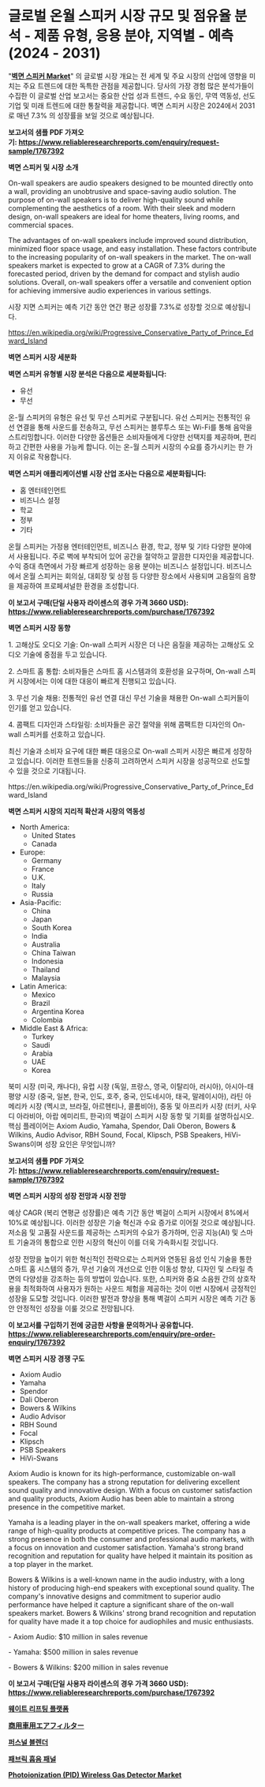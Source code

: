 <p><h1>글로벌 온월 스피커 시장 규모 및 점유율 분석 - 제품 유형, 응용 분야, 지역별 - 예측 (2024 - 2031)</h1></p><p>"<strong><a href="https://www.reliableresearchreports.com/global-on-wall-speakers-market-r1767392">벽면 스피커 Market</a></strong>" 의 글로벌 시장 개요는 전 세계 및 주요 시장의 산업에 영향을 미치는 주요 트렌드에 대한 독특한 관점을 제공합니다. 당사의 가장 경험 많은 분석가들이 수집한 이 글로벌 산업 보고서는 중요한 산업 성과 트렌드, 수요 동인, 무역 역동성, 선도 기업 및 미래 트렌드에 대한 통찰력을 제공합니다. 벽면 스피커 시장은 2024에서 2031로 매년 7.3% 의 성장률을 보일 것으로 예상됩니다.</p>
<p><strong>보고서의 샘플 PDF 가져오기:&nbsp;<a href="https://www.reliableresearchreports.com/enquiry/request-sample/1767392">https://www.reliableresearchreports.com/enquiry/request-sample/1767392</a></strong></p>
<p><strong>벽면 스피커 및 시장 소개</strong></p>
<p><p>On-wall speakers are audio speakers designed to be mounted directly onto a wall, providing an unobtrusive and space-saving audio solution. The purpose of on-wall speakers is to deliver high-quality sound while complementing the aesthetics of a room. With their sleek and modern design, on-wall speakers are ideal for home theaters, living rooms, and commercial spaces.</p><p>The advantages of on-wall speakers include improved sound distribution, minimized floor space usage, and easy installation. These factors contribute to the increasing popularity of on-wall speakers in the market. The on-wall speakers market is expected to grow at a CAGR of 7.3% during the forecasted period, driven by the demand for compact and stylish audio solutions. Overall, on-wall speakers offer a versatile and convenient option for achieving immersive audio experiences in various settings. </p><p>시장 지면 스피커는 예측 기간 동안 연간 평균 성장률 7.3%로 성장할 것으로 예상됩니다.</p></p>
<p><a href="https://en.wikipedia.org/wiki/Progressive_Conservative_Party_of_Prince_Edward_Island">https://en.wikipedia.org/wiki/Progressive_Conservative_Party_of_Prince_Edward_Island</a></p>
<p><strong>벽면 스피커 시장 세분화</strong></p>
<p><strong>벽면 스피커 유형별 시장 분석은 다음으로 세분화됩니다:</strong></p>
<p><ul><li>유선</li><li>무선</li></ul></p>
<p><p>온-월 스피커의 유형은 유선 및 무선 스피커로 구분됩니다. 유선 스피커는 전통적인 유선 연결을 통해 사운드를 전송하고, 무선 스피커는 블루투스 또는 Wi-Fi를 통해 음악을 스트리밍합니다. 이러한 다양한 옵션들은 소비자들에게 다양한 선택지를 제공하며, 편리하고 간편한 사용을 가능케 합니다. 이는 온-월 스피커 시장의 수요를 증가시키는 한 가지 이유로 작용합니다.</p></p>
<p><strong>벽면 스피커 애플리케이션별 시장 산업 조사는 다음으로 세분화됩니다:</strong></p>
<p><ul><li>홈 엔터테인먼트</li><li>비즈니스 설정</li><li>학교</li><li>정부</li><li>기타</li></ul></p>
<p><p>온월 스피커는 가정용 엔터테인먼트, 비즈니스 환경, 학교, 정부 및 기타 다양한 분야에서 사용됩니다. 주로 벽에 부착되어 있어 공간을 절약하고 깔끔한 디자인을 제공합니다. 수익 증대 측면에서 가장 빠르게 성장하는 응용 분야는 비즈니스 설정입니다. 비즈니스에서 온월 스피커는 회의실, 대회장 및 상점 등 다양한 장소에서 사용되며 고음질의 음향을 제공하여 프로페셔널한 환경을 조성합니다.</p></p>
<p><strong>이 보고서 구매(단일 사용자 라이센스의 경우 가격 3660 USD): <a href="https://www.reliableresearchreports.com/purchase/1767392">https://www.reliableresearchreports.com/purchase/1767392</a></strong></p>
<p><strong>벽면 스피커 시장 동향</strong></p>
<p><p>1. 고해상도 오디오 기술: On-wall 스피커 시장은 더 나은 음질을 제공하는 고해상도 오디오 기술에 중점을 두고 있습니다.</p><p>2. 스마트 홈 통합: 소비자들은 스마트 홈 시스템과의 호환성을 요구하며, On-wall 스피커 시장에서는 이에 대한 대응이 빠르게 진행되고 있습니다.</p><p>3. 무선 기술 채용: 전통적인 유선 연결 대신 무선 기술을 채용한 On-wall 스피커들이 인기를 얻고 있습니다.</p><p>4. 콤팩트 디자인과 스타일링: 소비자들은 공간 절약을 위해 콤팩트한 디자인의 On-wall 스피커를 선호하고 있습니다.</p><p>최신 기술과 소비자 요구에 대한 빠른 대응으로 On-wall 스피커 시장은 빠르게 성장하고 있습니다. 이러한 트렌드들을 신중히 고려하면서 스피커 시장을 성공적으로 선도할 수 있을 것으로 기대됩니다.</p></p>
<p>https://en.wikipedia.org/wiki/Progressive_Conservative_Party_of_Prince_Edward_Island</p>
<p><strong>벽면 스피커 시장의 지리적 확산과 시장의 역동성</strong></p>
<p><ul>
    <li>
        North America:
        <ul>
            <li>United States</li>
            <li>Canada</li>
        </ul>
    </li>
    <li>
        Europe:
        <ul>
            <li>Germany</li>
            <li>France</li>
            <li>U.K.</li>
            <li>Italy</li>
            <li>Russia</li>
        </ul>
    </li>
    <li>
        Asia-Pacific:
        <ul>
            <li>China</li>
            <li>Japan</li>
            <li>South Korea</li>
            <li>India</li>
            <li>Australia</li>
            <li>China Taiwan</li>
            <li>Indonesia</li>
            <li>Thailand</li>
            <li>Malaysia</li>
        </ul>
    </li>
    <li>
        Latin America:
        <ul>
            <li>Mexico</li>
            <li>Brazil</li>
            <li>Argentina Korea</li>
            <li>Colombia</li>
        </ul>
    </li>
    <li>
        Middle East & Africa:
        <ul>
            <li>Turkey</li>
            <li>Saudi</li>
            <li>Arabia</li>
            <li>UAE</li>
            <li>Korea</li>
        </ul>
    </li>
    </ul></p>
<p><p>북미 시장 (미국, 캐나다), 유럽 시장 (독일, 프랑스, 영국, 이탈리아, 러시아), 아시아-태평양 시장 (중국, 일본, 한국, 인도, 호주, 중국, 인도네시아, 태국, 말레이시아), 라틴 아메리카 시장 (멕시코, 브라질, 아르헨티나, 콜롬비아), 중동 및 아프리카 시장 (터키, 사우디 아라비아, 아랍 에미리트, 한국)의 벽걸이 스피커 시장 동항 및 기회를 설명하십시오. 핵심 플레이어는 Axiom Audio, Yamaha, Spendor, Dali Oberon, Bowers & Wilkins, Audio Advisor, RBH Sound, Focal, Klipsch, PSB Speakers, HiVi-Swans이며 성장 요인은 무엇입니까?</p></p>
<p><strong>보고서의 샘플 PDF 가져오기:&nbsp;<a href="https://www.reliableresearchreports.com/enquiry/request-sample/1767392">https://www.reliableresearchreports.com/enquiry/request-sample/1767392</a></strong></p>
<p><strong>벽면 스피커 시장의 성장 전망과 시장 전망</strong></p>
<p><p>예상 CAGR (복리 연평균 성장률)은 예측 기간 동안 벽걸이 스피커 시장에서 8%에서 10%로 예상됩니다. 이러한 성장은 기술 혁신과 수요 증가로 이어질 것으로 예상됩니다. 저소음 및 고품질 사운드를 제공하는 스피커의 수요가 증가하며, 인공 지능(AI) 및 스마트 기술과의 통합으로 인한 시장의 혁신이 이를 더욱 가속화시킬 것입니다.</p><p>성장 전망을 높이기 위한 혁신적인 전략으로는 스피커와 연동된 음성 인식 기술을 통한 스마트 홈 시스템의 증가, 무선 기술의 개선으로 인한 이동성 향상, 디자인 및 스타일 측면의 다양성을 강조하는 등의 방법이 있습니다. 또한, 스피커와 중요 소음원 간의 상호작용을 최적화하여 사용자가 원하는 사운드 체험을 제공하는 것이 이번 시장에서 긍정적인 성장을 도모할 것입니다. 이러한 발전과 향상을 통해 벽걸이 스피커 시장은 예측 기간 동안 안정적인 성장을 이룰 것으로 전망됩니다.</p></p>
<p><strong>이 보고서를 구입하기 전에 궁금한 사항을 문의하거나 공유합니다. <a href="https://www.reliableresearchreports.com/enquiry/pre-order-enquiry/1767392">https://www.reliableresearchreports.com/enquiry/pre-order-enquiry/1767392</a></strong></p>
<p><strong>벽면 스피커 시장 경쟁 구도</strong></p>
<p><ul><li>Axiom Audio</li><li>Yamaha</li><li>Spendor</li><li>Dali Oberon</li><li>Bowers & Wilkins</li><li>Audio Advisor</li><li>RBH Sound</li><li>Focal</li><li>Klipsch</li><li>PSB Speakers</li><li>HiVi-Swans</li></ul></p>
<p><p>Axiom Audio is known for its high-performance, customizable on-wall speakers. The company has a strong reputation for delivering excellent sound quality and innovative design. With a focus on customer satisfaction and quality products, Axiom Audio has been able to maintain a strong presence in the competitive market.</p><p>Yamaha is a leading player in the on-wall speakers market, offering a wide range of high-quality products at competitive prices. The company has a strong presence in both the consumer and professional audio markets, with a focus on innovation and customer satisfaction. Yamaha's strong brand recognition and reputation for quality have helped it maintain its position as a top player in the market.</p><p>Bowers & Wilkins is a well-known name in the audio industry, with a long history of producing high-end speakers with exceptional sound quality. The company's innovative designs and commitment to superior audio performance have helped it capture a significant share of the on-wall speakers market. Bowers & Wilkins' strong brand recognition and reputation for quality have made it a top choice for audiophiles and music enthusiasts.</p><p>- Axiom Audio: $10 million in sales revenue</p><p>- Yamaha: $500 million in sales revenue</p><p>- Bowers & Wilkins: $200 million in sales revenue</p></p>
<p><strong>이 보고서 구매(단일 사용자 라이센스의 경우 가격 3660 USD): <a href="https://www.reliableresearchreports.com/purchase/1767392">https://www.reliableresearchreports.com/purchase/1767392</a></strong></p>
<p><strong><p><a href="https://medium.com/@czbtzkwc9/%EC%97%AD%EB%8F%84-%ED%94%8C%EB%9E%AB%ED%8F%BC-%EC%8B%9C%EC%9E%A5-%EA%B7%9C%EB%AA%A8-%EB%B0%8F-%EC%A0%90%EC%9C%A0%EC%9C%A8-%EB%B6%84%EC%84%9D-%EC%84%B1%EC%9E%A5-%ED%8A%B8%EB%A0%8C%EB%93%9C-%EB%B0%8F-%EC%98%88%EC%B8%A1-2024-2031-5741d726eda7?postPublishedType=initial">웨이트 리프팅 플랫폼</a></p><p><a href="https://medium.com/@ridleydamion/%E5%95%86%E7%94%A8%E8%BB%8A%E7%94%A8%E3%82%A8%E3%82%A2%E3%83%95%E3%82%A3%E3%83%AB%E3%82%BF%E3%83%BC%E5%B8%82%E5%A0%B4%E3%81%AE%E3%82%B5%E3%82%A4%E3%82%BA%E3%81%A8%E3%82%B7%E3%82%A7%E3%82%A2%E5%88%86%E6%9E%90-%E6%88%90%E9%95%B7%E3%83%88%E3%83%AC%E3%83%B3%E3%83%89%E3%81%A8%E4%BA%88%E6%B8%AC2024%E5%B9%B4-2031%E5%B9%B4-3066d6148831">商用車用エアフィルター</a></p><p><a href="https://medium.com/@joshuapierce88/%EA%B0%9C%EC%9D%B8%EC%9A%A9-%EB%B8%94%EB%A0%8C%EB%8D%94-%EC%8B%9C%EC%9E%A5-%EC%A1%B0%EC%82%AC-%EB%B0%8F-%EC%82%B0%EC%97%85-%EC%A7%84%ED%99%94-%EB%B0%8F-2031%EB%85%84%EA%B9%8C%EC%A7%80%EC%9D%98-%EC%98%88%EC%B8%A1-bc572bb23f83">퍼스널 블렌더</a></p><p><a href="https://github.com/sougarounis/Market-Research-Report-List-5/blob/main/676422098202.md">패브릭 흡음 패널</a></p><p><a href="https://medium.com/@marcoshoppe2023/photoionization-pid-wireless-gas-detector-market-size-is-growing-at-cagr-of-6-4-837c1ad50949">Photoionization (PID) Wireless Gas Detector Market</a></p></strong></p>
<p></p>